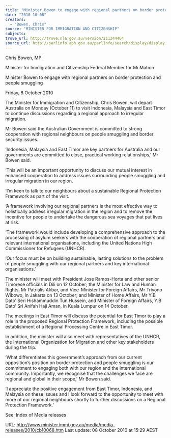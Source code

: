 ```yaml
---
title: "Minister Bowen to engage with regional partners on border protection and people smuggling"
date: "2010-10-08"
creators:
  - "Bowen, Chris"
source: "MINISTER FOR IMMIGRATION AND CITIZENSHIP"
subjects:
trove_url: http://trove.nla.gov.au/version/211344464
source_url: http://parlinfo.aph.gov.au/parlInfo/search/display/display.w3p;query=Id%3A%22media/pressrel/371717%22
---
```


 Chris Bowen, MP 

 Minister for Immigration and Citizenship  Federal Member for McMahon 

 Minister Bowen to engage with regional partners on border protection and people smuggling 

 Friday, 8 October 2010 

 The Minister for Immigration and Citizenship, Chris Bowen, will depart Australia on Monday  (October 11) to visit Indonesia, Malaysia and East Timor to continue discussions regarding a regional  approach to irregular migration. 

 Mr Bowen said the Australian Government is committed to strong cooperation with regional  neighbours on people smuggling and border security issues. 

 ‘Indonesia, Malaysia and East Timor are key partners for Australia and our governments are  committed to close, practical working relationships,’ Mr Bowen said. 

 ‘This will be an important opportunity to discuss our mutual interest in enhanced cooperation to  address issues surrounding people smuggling and irregular migration in our region. 

 ‘I’m keen to talk to our neighbours about a sustainable Regional Protection Framework as part of the  visit. 

 ‘A framework involving our regional partners is the most effective way to holistically address  irregular migration in the region and to remove the incentive for people to undertake the dangerous  sea voyages that put lives at risk. 

 ‘The framework would include developing a comprehensive approach to the processing of asylum  seekers with the cooperation of regional partners and relevant international organisations, including  the United Nations High Commissioner for Refugees (UNHCR). 

 ‘Our focus must be on building sustainable, lasting solutions to the problem of people smuggling  with our regional partners and key international organisations.’ 

 The minister will meet with President Jose Ramos-Horta and other senior Timorese officials in Dili on  12 October; the Minister for Law and Human Rights, Mr Patrialis Akbar, and Vice-Minister for  Foreign Affairs, Mr Triyono Wibowo, in Jakarta on 13 October; and Minister of Home Affairs, Mr Y.B  Dato’ Seri Hishammuddin Tun Hussein, and Minister of Foreign Affairs, Y.B Dato’ Sri Anifah Haji  Aman, in Kuala Lumpur on 14 October. 

 The meetings in East Timor will discuss the potential for East Timor to play a role in the proposed  Regional Protection Framework, including the possible establishment of a Regional Processing  Centre in East Timor. 

 In addition, the minister will also meet with representatives of the UNHCR, the International  Organization for Migration and other key stakeholders during the trip. 

 ‘What differentiates this government’s approach from our current opposition’s position on border  protection and people smuggling is our commitment to engaging both with our region and the  international community.  Importantly, we recognise that the challenges we face are regional and  global in their scope,’ Mr Bowen said. 

 ‘I appreciate the positive engagement from East Timor, Indonesia, and Malaysia on these issues and I  look forward to the opportunity to meet with more of our regional neighbours shortly to further  discussions on a Regional Protection Framework.’ 

 

 See: Index of Media releases 

 URL: http://www.minister.immi.gov.au/media/media-releases/2010/cb10068.htm  Last update: 08 October 2010 at 15:29 AEST  

 

